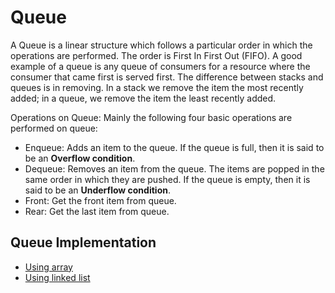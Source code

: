 # Queue

A Queue is a linear structure which follows a particular order in which the operations are performed. The order is First In First Out (FIFO). A good example of a queue is any queue of consumers for a resource where the consumer that came first is served first. The difference between stacks and queues is in removing. In a stack we remove the item the most recently added; in a queue, we remove the item the least recently added.

Operations on Queue:
Mainly the following four basic operations are performed on queue:

- Enqueue: Adds an item to the queue. If the queue is full, then it is said to be an **Overflow condition**.
- Dequeue: Removes an item from the queue. The items are popped in the same order in which they are pushed. If the queue is empty, then it is said to be an **Underflow condition**.
- Front: Get the front item from queue.
- Rear: Get the last item from queue.

## Queue Implementation

- [Using array](./code/queue_array.cpp)
- [Using linked list](./code/queue_linked_list.cpp)
